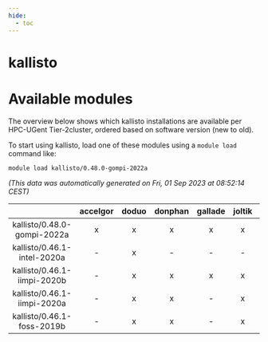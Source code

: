 ```yaml
---
hide:
  - toc
---
```


kallisto
========

# Available modules


The overview below shows which kallisto installations are available per HPC-UGent Tier-2cluster, ordered based on software version (new to old).

To start using kallisto, load one of these modules using a `module load` command like:

```shell
module load kallisto/0.48.0-gompi-2022a
```

*(This data was automatically generated on Fri, 01 Sep 2023 at 08:52:14 CEST)*  

| |accelgor|doduo|donphan|gallade|joltik|skitty|swalot|victini|
| :---: | :---: | :---: | :---: | :---: | :---: | :---: | :---: | :---: |
|kallisto/0.48.0-gompi-2022a|x|x|x|x|x|x|x|x|
|kallisto/0.46.1-intel-2020a|-|x|-|-|-|-|-|-|
|kallisto/0.46.1-iimpi-2020b|-|x|x|x|x|x|x|x|
|kallisto/0.46.1-iimpi-2020a|-|x|x|-|x|x|x|x|
|kallisto/0.46.1-foss-2019b|-|x|x|-|x|x|-|x|
